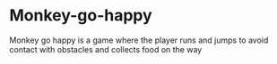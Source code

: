 # Monkey-go-happy
Monkey go happy is a game where the player runs and jumps to avoid contact with obstacles and collects food on the way
